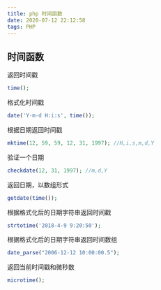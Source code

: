 ```yaml
---
title: php 时间函数
date: 2020-07-12 22:12:58
tags: PHP
---
```




## 时间函数

返回时间戳

```php
time();
```

格式化时间戳

```php
date('Y-m-d H:i:s', time());
```

根据日期返回时间戳

```php
mktime(12, 59, 59, 12, 31, 1997); //H,i,s,m,d,Y
```

验证一个日期

```php
checkdate(12, 31, 1997); //m,d,Y
```

返回日期，以数组形式

```php
getdate(time());
```

根据格式化后的日期字符串返回时间戳

```php
strtotime('2018-4-9 9:20:50');
```

根据格式化后的日期字符串返回时间数组

```php
date_parse("2006-12-12 10:00:00.5");
```

返回当前时间戳和微秒数

```php
microtime();
```